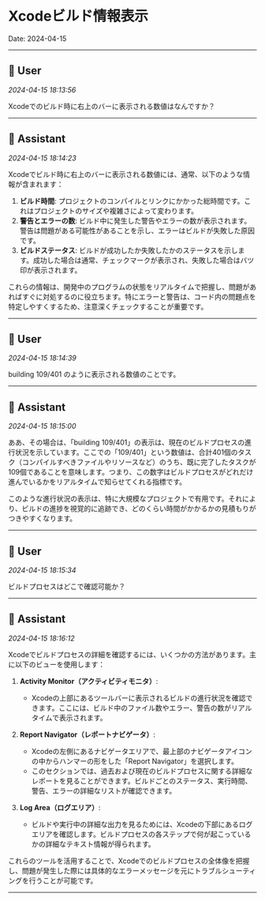 # Xcodeビルド情報表示

Date: 2024-04-15

---

## 👤 User
*2024-04-15 18:13:56*

Xcodeでのビルド時に右上のバーに表示される数値はなんですか？

---

## 🤖 Assistant
*2024-04-15 18:14:23*

Xcodeでビルド時に右上のバーに表示される数値には、通常、以下のような情報が含まれます：

1. **ビルド時間**: プロジェクトのコンパイルとリンクにかかった総時間です。これはプロジェクトのサイズや複雑さによって変わります。
2. **警告とエラーの数**: ビルド中に発生した警告やエラーの数が表示されます。警告は問題がある可能性があることを示し、エラーはビルドが失敗した原因です。
3. **ビルドステータス**: ビルドが成功したか失敗したかのステータスを示します。成功した場合は通常、チェックマークが表示され、失敗した場合はバツ印が表示されます。

これらの情報は、開発中のプログラムの状態をリアルタイムで把握し、問題があればすぐに対処するのに役立ちます。特にエラーと警告は、コード内の問題点を特定しやすくするため、注意深くチェックすることが重要です。

---

## 👤 User
*2024-04-15 18:14:39*

building 109/401 のように表示される数値のことです。

---

## 🤖 Assistant
*2024-04-15 18:15:00*

ああ、その場合は、「building 109/401」の表示は、現在のビルドプロセスの進行状況を示しています。ここでの「109/401」という数値は、合計401個のタスク（コンパイルすべきファイルやリソースなど）のうち、既に完了したタスクが109個であることを意味します。つまり、この数字はビルドプロセスがどれだけ進んでいるかをリアルタイムで知らせてくれる指標です。

このような進行状況の表示は、特に大規模なプロジェクトで有用です。それにより、ビルドの進捗を視覚的に追跡でき、どのくらい時間がかかるかの見積もりがつきやすくなります。

---

## 👤 User
*2024-04-15 18:15:34*

ビルドプロセスはどこで確認可能か？

---

## 🤖 Assistant
*2024-04-15 18:16:12*

Xcodeでビルドプロセスの詳細を確認するには、いくつかの方法があります。主に以下のビューを使用します：

1. **Activity Monitor（アクティビティモニタ）**:
   - Xcodeの上部にあるツールバーに表示されるビルドの進行状況を確認できます。ここには、ビルド中のファイル数やエラー、警告の数がリアルタイムで表示されます。

2. **Report Navigator（レポートナビゲータ）**:
   - Xcodeの左側にあるナビゲータエリアで、最上部のナビゲータアイコンの中からハンマーの形をした「Report Navigator」を選択します。
   - このセクションでは、過去および現在のビルドプロセスに関する詳細なレポートを見ることができます。ビルドごとのステータス、実行時間、警告、エラーの詳細なリストが確認できます。

3. **Log Area（ログエリア）**:
   - ビルドや実行中の詳細な出力を見るためには、Xcodeの下部にあるログエリアを確認します。ビルドプロセスの各ステップで何が起こっているかの詳細なテキスト情報が得られます。

これらのツールを活用することで、Xcodeでのビルドプロセスの全体像を把握し、問題が発生した際には具体的なエラーメッセージを元にトラブルシューティングを行うことが可能です。

---
